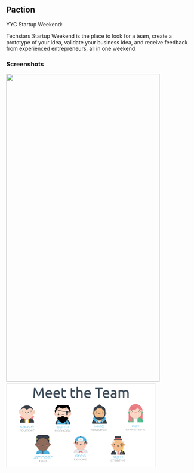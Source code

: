 ## Paction

YYC Startup Weekend:

Techstars Startup Weekend is the place to look for a team, create a prototype of your idea, validate your business idea, and receive feedback from experienced entrepreneurs, all in one weekend.

### Screenshots

<img src="https://github.com/connka/accountabuddies/blob/master/src/images/Paction-Video.gif" width =411 height=823>

<img src="https://github.com/connka/accountabuddies/blob/master/src/images/Pacation-Team.png" width =400>
